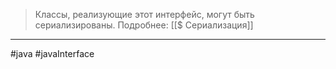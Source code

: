 > Классы, реализующие этот интерфейс, могут быть сериализированы. Подробнее: [[$ Сериализация]]


---
#java #javaInterface